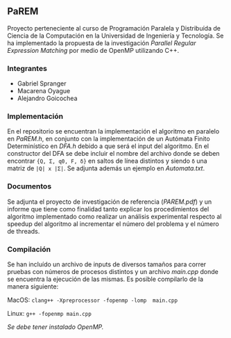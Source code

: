 ## PaREM

Proyecto perteneciente al curso de Programación Paralela y Distribuída de Ciencia de la Computación en la Universidad de Ingeniería y Tecnología. Se ha implementado la propuesta de la investigación *Parallel Regular Expression Matching* por medio de OpenMP utilizando C++.

### Integrantes

- Gabriel Spranger
- Macarena Oyague
- Alejandro Goicochea

### Implementación

En el repositorio se encuentran la implementación el algoritmo en paralelo en *PaREM.h*, en conjunto con la implementación de un Autómata Finito Determinístico en *DFA.h* debido a que será el input del algoritmo. En el constructor del DFA se debe incluir el nombre del archivo donde se deben encontrar `{Q, Σ, q0, F, δ}` en saltos de línea distintos y siendo `δ` una matriz de `|Q| x |Σ|`. Se adjunta además un ejemplo en *Automata.txt*.

### Documentos

Se adjunta el proyecto de investigación de referencia (*PAREM.pdf*) y un informe que tiene como finalidad tanto explicar los procedimientos del algoritmo implementado como realizar un análisis experimental respecto al speedup del algoritmo al incrementar el número del problema y el número de threads.

### Compilación

Se han incluído un archivo de inputs de diversos tamaños para correr pruebas con números de procesos distintos y un archivo *main.cpp* donde se encuentra la ejecución de las mismas. Es posible compilarlo de la manera siguiente:

MacOS: `clang++ -Xpreprocessor -fopenmp -lomp  main.cpp`

Linux: `g++ -fopenmp main.cpp`

*Se debe tener instalado OpenMP.*
